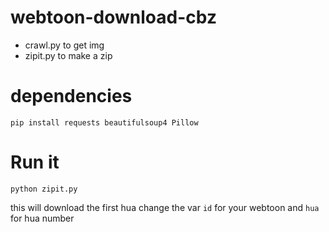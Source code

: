 # webtoon-download-cbz
- crawl.py to get img
- zipit.py to make a zip
# dependencies
```
pip install requests beautifulsoup4 Pillow
```
# Run it
```
python zipit.py
```
this will download the first hua
change the var `id` for your webtoon and `hua` for hua number
